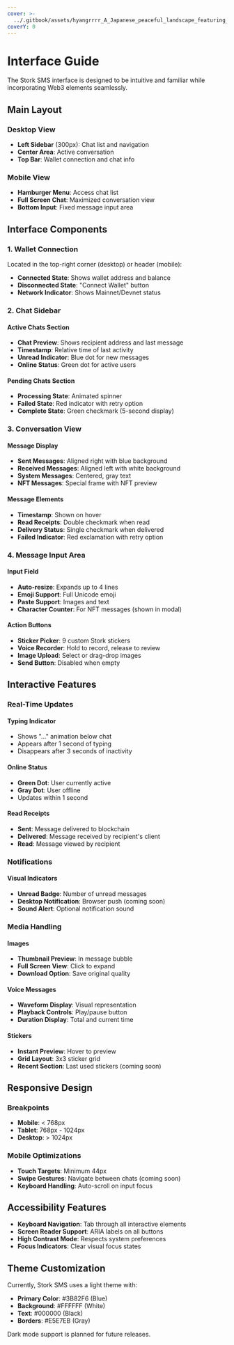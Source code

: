 ```yaml
---
cover: >-
  ../.gitbook/assets/hyangrrrr_A_Japanese_peaceful_landscape_featuring_reeds_in_th_a3a00df0-c3f5-4755-9838-b92c0abb13e2_1.png
coverY: 0
---
```


# Interface Guide

The Stork SMS interface is designed to be intuitive and familiar while incorporating Web3 elements seamlessly.

## Main Layout

### Desktop View

* **Left Sidebar** (300px): Chat list and navigation
* **Center Area**: Active conversation
* **Top Bar**: Wallet connection and chat info

### Mobile View

* **Hamburger Menu**: Access chat list
* **Full Screen Chat**: Maximized conversation view
* **Bottom Input**: Fixed message input area

## Interface Components

### 1. Wallet Connection

Located in the top-right corner (desktop) or header (mobile):

* **Connected State**: Shows wallet address and balance
* **Disconnected State**: "Connect Wallet" button
* **Network Indicator**: Shows Mainnet/Devnet status

### 2. Chat Sidebar

#### Active Chats Section

* **Chat Preview**: Shows recipient address and last message
* **Timestamp**: Relative time of last activity
* **Unread Indicator**: Blue dot for new messages
* **Online Status**: Green dot for active users

#### Pending Chats Section

* **Processing State**: Animated spinner
* **Failed State**: Red indicator with retry option
* **Complete State**: Green checkmark (5-second display)

### 3. Conversation View

#### Message Display

* **Sent Messages**: Aligned right with blue background
* **Received Messages**: Aligned left with white background
* **System Messages**: Centered, gray text
* **NFT Messages**: Special frame with NFT preview

#### Message Elements

* **Timestamp**: Shown on hover
* **Read Receipts**: Double checkmark when read
* **Delivery Status**: Single checkmark when delivered
* **Failed Indicator**: Red exclamation with retry option

### 4. Message Input Area

#### Input Field

* **Auto-resize**: Expands up to 4 lines
* **Emoji Support**: Full Unicode emoji
* **Paste Support**: Images and text
* **Character Counter**: For NFT messages (shown in modal)

#### Action Buttons

* **Sticker Picker**: 9 custom Stork stickers
* **Voice Recorder**: Hold to record, release to review
* **Image Upload**: Select or drag-drop images
* **Send Button**: Disabled when empty

## Interactive Features

### Real-Time Updates

#### Typing Indicator

* Shows "..." animation below chat
* Appears after 1 second of typing
* Disappears after 3 seconds of inactivity

#### Online Status

* **Green Dot**: User currently active
* **Gray Dot**: User offline
* Updates within 1 second

#### Read Receipts

* **Sent**: Message delivered to blockchain
* **Delivered**: Message received by recipient's client
* **Read**: Message viewed by recipient

### Notifications

#### Visual Indicators

* **Unread Badge**: Number of unread messages
* **Desktop Notification**: Browser push (coming soon)
* **Sound Alert**: Optional notification sound

### Media Handling

#### Images

* **Thumbnail Preview**: In message bubble
* **Full Screen View**: Click to expand
* **Download Option**: Save original quality

#### Voice Messages

* **Waveform Display**: Visual representation
* **Playback Controls**: Play/pause button
* **Duration Display**: Total and current time

#### Stickers

* **Instant Preview**: Hover to preview
* **Grid Layout**: 3x3 sticker grid
* **Recent Section**: Last used stickers (coming soon)

## Responsive Design

### Breakpoints

* **Mobile**: < 768px
* **Tablet**: 768px - 1024px
* **Desktop**: > 1024px

### Mobile Optimizations

* **Touch Targets**: Minimum 44px
* **Swipe Gestures**: Navigate between chats (coming soon)
* **Keyboard Handling**: Auto-scroll on input focus

## Accessibility Features

* **Keyboard Navigation**: Tab through all interactive elements
* **Screen Reader Support**: ARIA labels on all buttons
* **High Contrast Mode**: Respects system preferences
* **Focus Indicators**: Clear visual focus states

## Theme Customization

Currently, Stork SMS uses a light theme with:

* **Primary Color**: #3B82F6 (Blue)
* **Background**: #FFFFFF (White)
* **Text**: #000000 (Black)
* **Borders**: #E5E7EB (Gray)

Dark mode support is planned for future releases.
